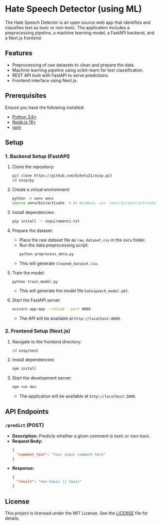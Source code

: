 # Hate Speech Detector (using ML)

The Hate Speech Detector is an open source web app that identifies and classifies text as toxic or non-toxic. The application includes a preprocessing pipeline, a machine learning model, a FastAPI backend, and a Next.js frontend.

## Features

- Preprocessing of raw datasets to clean and prepare the data.
- Machine learning pipeline using scikit-learn for text classification.
- REST API built with FastAPI to serve predictions.
- Frontend interface using Next.js.

## Prerequisites

Ensure you have the following installed:

- [Python 3.8+](https://www.python.org/downloads/)
- [Node.js 16+](https://nodejs.org/)
- [npm](https://www.npmjs.com/)

## Setup

### 1. Backend Setup (FastAPI)

1. Clone the repository:
   ```bash
   git clone https://github.com/Eshetu21/ossp.git
   cd ossp/py
   ```

2. Create a virtual environment:
   ```bash
   python -m venv venv
   source venv/bin/activate  # On Windows, use `venv\Scripts\activate`
   ```

3. Install dependencies:
   ```bash
   pip install -r requirements.txt
   ```

4. Prepare the dataset:
   - Place the raw dataset file as `raw_dataset.csv` in the `data` folder.
   - Run the data preprocessing script:
     ```bash
     python preprocess_data.py
     ```
   - This will generate `cleaned_dataset.csv`.

5. Train the model:
   ```bash
   python train_model.py
   ```
   - This will generate the model file `hatespeech_model.pkl`.

6. Start the FastAPI server:
   ```bash
   uvicorn app:app --reload --port 8000
   ```
   - The API will be available at `http://localhost:8000`.

### 2. Frontend Setup (Next.js)

1. Navigate to the frontend directory:
   ```bash
   cd ossp/next
   ```

2. Install dependencies:
   ```bash
   npm install
   ```

3. Start the development server:
   ```bash
   npm run dev
   ```
   - The application will be available at `http://localhost:3000`.

## API Endpoints

### `/predict` (POST)

- **Description:** Predicts whether a given comment is toxic or non-toxic.
- **Request Body:**
  ```json
  {
    "comment_text": "Your input comment here"
  }
  ```
- **Response:**
  ```json
  {
    "result": "non-toxic || toxic"
  }
  ```
  
## License

This project is licensed under the MIT License. See the [LICENSE](./LICENSE) file for details.
